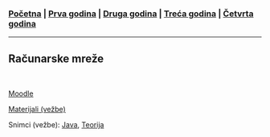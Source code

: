 ### [Početna](../README.md) | [Prva godina](../main_pages/prva.md) | [Druga godina](../main_pages/druga.md) | [Treća godina](../main_pages/treca.md) | [Četvrta godina](../main_pages/cetvrta.md)

---

## Računarske mreže

<br>

[Moodle](https://elearning.rcub.bg.ac.rs/moodle/course/view.php?id=1558)

[Materijali (vežbe)](https://github.com/MATF-Computer-Networks/RM-materials/tree/latest-4i)

Snimci (vežbe): [Java](https://www.youtube.com/playlist?list=PLOGAKiQpHThNuKZi77U8JBozbNkyZ_Ag1), [Teorija](https://tubedu.org/w/p/pptG18y3LxhQumKmuTovDP?playlistPosition=1)
